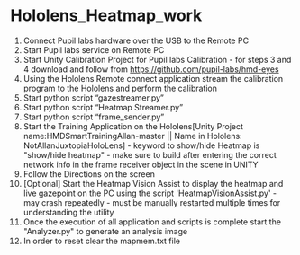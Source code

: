 # Hololens_Heatmap_work

1. Connect Pupil labs hardware over the USB to the Remote PC
2. Start Pupil labs service on Remote PC
3. Start Unity Calibration Project for Pupil labs Calibration - for steps 3 and 4 download and follow from https://github.com/pupil-labs/hmd-eyes
4. Using the Hololens Remote connect application stream the calibration
program to the Hololens and perform the calibration
5. Start python script “gazestreamer.py”
6. Start python script “Heatmap Streamer.py”
7. Start python script “frame_sender.py”
8. Start the Training Application on the Hololens[Unity Project name:HMDSmartTrainingAllan-master || Name in Hololens: NotAllanJuxtopiaHoloLens] - keyword to show/hide Heatmap is "show/hide heatmap" - make sure to build after entering the correct network info in the frame receiver object in the scene in UNITY
9. Follow the Directions on the screen
10. [Optional] Start the Heatmap Vision Assist to display the heatmap and live gazepoint on the PC using the script 'HeatmapVisionAssist.py' - may crash repeatedly - must be manually restarted multiple times for understanding the utility
11. Once the execution of all application and scripts is complete start the "Analyzer.py" to generate an analysis image
12. In order to reset clear the mapmem.txt file
